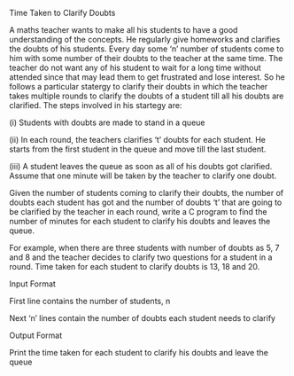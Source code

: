 Time Taken to Clarify Doubts


A maths teacher wants to make all his students to have a good understanding of the concepts. He regularly give homeworks and clarifies the doubts of his students. Every day some ‘n’ number of students come to him with some number of their doubts to the teacher at the same time. The teacher do not want any of his student to wait for a long time without attended since that may lead them to get frustrated and lose interest. So he follows a particular statergy to clarify their doubts in which the teacher takes multiple rounds to clarify the doubts of a student till all his doubts are clarified. The steps involved in his startegy are:

(i) Students with doubts are made to stand in a queue

(ii) In each round, the teachers clarifies ‘t’ doubts for each student. He starts from the first student in the queue and move till the last student.

(iii) A student leaves the queue as soon as all of his doubts got clarified. Assume that one minute will be taken by the teacher to clarify one doubt.

Given the number of students coming to clarify their doubts, the number of doubts each student has got and the number of doubts ‘t’ that are going to be clarified by the teacher in each round, write a C program to find the number of minutes for each student to clarify his doubts and leaves the queue.

For example, when there are three students with number of doubts as 5, 7 and 8 and the teacher decides to clarify two questions for a student in a round. Time taken for each student to clarify doubts is 13, 18 and 20.

Input Format

First line contains the number of students, n

Next ‘n’ lines contain the number of doubts each student needs to clarify

Output Format

Print the time taken for each student to clarify his doubts and leave the queue